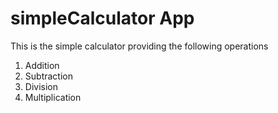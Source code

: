# simpleCalculator App
This is the simple calculator providing the following operations
1) Addition
2) Subtraction
3) Division
4) Multiplication
